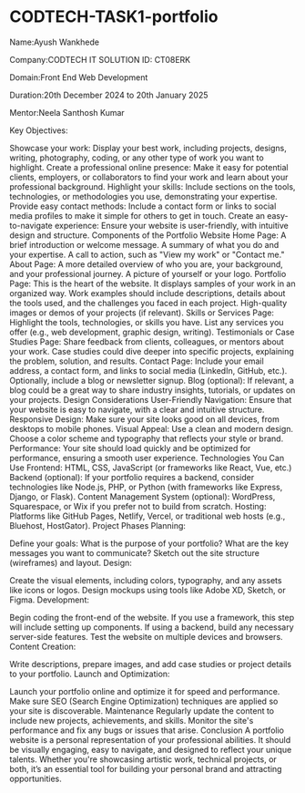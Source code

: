 # CODTECH-TASK1-portfolio
 Name:Ayush Wankhede
 
Company:CODTECH IT SOLUTION
ID: CT08ERK

Domain:Front End Web Development

Duration:20th December 2024 to 20th January 2025

Mentor:Neela Santhosh Kumar 



Key Objectives:
       
Showcase your work: Display your best work, including projects, designs, writing, photography, coding, or any other type of work you want to highlight.
Create a professional online presence: Make it easy for potential clients, employers, or collaborators to find your work and learn about your professional background.
Highlight your skills: Include sections on the tools, technologies, or methodologies you use, demonstrating your expertise.
Provide easy contact methods: Include a contact form or links to social media profiles to make it simple for others to get in touch.
Create an easy-to-navigate experience: Ensure your website is user-friendly, with intuitive design and structure.
Components of the Portfolio Website
Home Page:
A brief introduction or welcome message.
A summary of what you do and your expertise.
A call to action, such as "View my work" or "Contact me."
About Page:
A more detailed overview of who you are, your background, and your professional journey.
A picture of yourself or your logo.
Portfolio Page:
This is the heart of the website. It displays samples of your work in an organized way.
Work examples should include descriptions, details about the tools used, and the challenges you faced in each project.
High-quality images or demos of your projects (if relevant).
Skills or Services Page:
Highlight the tools, technologies, or skills you have.
List any services you offer (e.g., web development, graphic design, writing).
Testimonials or Case Studies Page:
Share feedback from clients, colleagues, or mentors about your work.
Case studies could dive deeper into specific projects, explaining the problem, solution, and results.
Contact Page:
Include your email address, a contact form, and links to social media (LinkedIn, GitHub, etc.).
Optionally, include a blog or newsletter signup.
Blog (optional):
If relevant, a blog could be a great way to share industry insights, tutorials, or updates on your projects.
Design Considerations
User-Friendly Navigation: Ensure that your website is easy to navigate, with a clear and intuitive structure.
Responsive Design: Make sure your site looks good on all devices, from desktops to mobile phones.
Visual Appeal: Use a clean and modern design. Choose a color scheme and typography that reflects your style or brand.
Performance: Your site should load quickly and be optimized for performance, ensuring a smooth user experience.
Technologies You Can Use
Frontend: HTML, CSS, JavaScript (or frameworks like React, Vue, etc.)
Backend (optional): If your portfolio requires a backend, consider technologies like Node.js, PHP, or Python (with frameworks like Express, Django, or Flask).
Content Management System (optional): WordPress, Squarespace, or Wix if you prefer not to build from scratch.
Hosting: Platforms like GitHub Pages, Netlify, Vercel, or traditional web hosts (e.g., Bluehost, HostGator).
Project Phases
Planning:

Define your goals: What is the purpose of your portfolio? What are the key messages you want to communicate?
Sketch out the site structure (wireframes) and layout.
Design:

Create the visual elements, including colors, typography, and any assets like icons or logos.
Design mockups using tools like Adobe XD, Sketch, or Figma.
Development:

Begin coding the front-end of the website. If you use a framework, this step will include setting up components.
If using a backend, build any necessary server-side features.
Test the website on multiple devices and browsers.
Content Creation:

Write descriptions, prepare images, and add case studies or project details to your portfolio.
Launch and Optimization:

Launch your portfolio online and optimize it for speed and performance.
Make sure SEO (Search Engine Optimization) techniques are applied so your site is discoverable.
Maintenance
Regularly update the content to include new projects, achievements, and skills.
Monitor the site's performance and fix any bugs or issues that arise.
Conclusion
A portfolio website is a personal representation of your professional abilities. It should be visually engaging, easy to navigate, and designed to reflect your unique talents. Whether you're showcasing artistic work, technical projects, or both, it’s an essential tool for building your personal brand and attracting opportunities.



